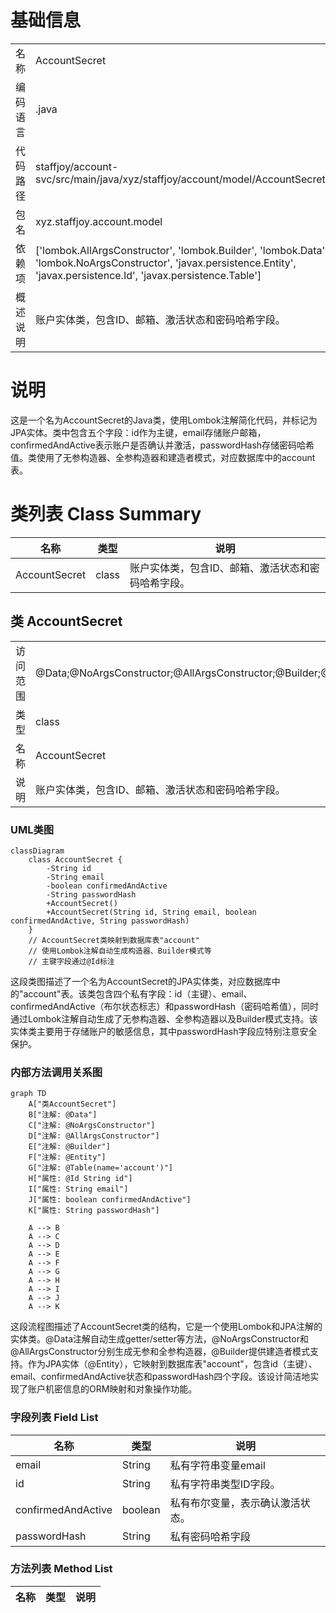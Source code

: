 # 基础信息

|      |      |
|------|------|
| 名称 | AccountSecret |
| 编码语言 | .java |
| 代码路径 | staffjoy/account-svc/src/main/java/xyz/staffjoy/account/model/AccountSecret.java |
| 包名 | xyz.staffjoy.account.model |
| 依赖项 | ['lombok.AllArgsConstructor', 'lombok.Builder', 'lombok.Data', 'lombok.NoArgsConstructor', 'javax.persistence.Entity', 'javax.persistence.Id', 'javax.persistence.Table'] |
| 概述说明 | 账户实体类，包含ID、邮箱、激活状态和密码哈希字段。 |

# 说明

这是一个名为AccountSecret的Java类，使用Lombok注解简化代码，并标记为JPA实体。类中包含五个字段：id作为主键，email存储账户邮箱，confirmedAndActive表示账户是否确认并激活，passwordHash存储密码哈希值。类使用了无参构造器、全参构造器和建造者模式，对应数据库中的account表。

# 类列表 Class Summary

| 名称   | 类型  | 说明 |
|-------|------|-------------|
| AccountSecret | class | 账户实体类，包含ID、邮箱、激活状态和密码哈希字段。 |



## 类 AccountSecret

|      |      |
|------|------|
| 访问范围 | @Data;@NoArgsConstructor;@AllArgsConstructor;@Builder;@Entity;@Table(name="account");public |
| 类型 | class |
| 名称 | AccountSecret |
| 说明 | 账户实体类，包含ID、邮箱、激活状态和密码哈希字段。 |


### UML类图

```mermaid
classDiagram
    class AccountSecret {
        -String id
        -String email
        -boolean confirmedAndActive
        -String passwordHash
        +AccountSecret()
        +AccountSecret(String id, String email, boolean confirmedAndActive, String passwordHash)
    }
    // AccountSecret类映射到数据库表"account"
    // 使用Lombok注解自动生成构造器、Builder模式等
    // 主键字段通过@Id标注
```

这段类图描述了一个名为AccountSecret的JPA实体类，对应数据库中的"account"表。该类包含四个私有字段：id（主键）、email、confirmedAndActive（布尔状态标志）和passwordHash（密码哈希值），同时通过Lombok注解自动生成了无参构造器、全参构造器以及Builder模式支持。该实体类主要用于存储账户的敏感信息，其中passwordHash字段应特别注意安全保护。


### 内部方法调用关系图

```mermaid
graph TD
    A["类AccountSecret"]
    B["注解: @Data"]
    C["注解: @NoArgsConstructor"]
    D["注解: @AllArgsConstructor"]
    E["注解: @Builder"]
    F["注解: @Entity"]
    G["注解: @Table(name='account')"]
    H["属性: @Id String id"]
    I["属性: String email"]
    J["属性: boolean confirmedAndActive"]
    K["属性: String passwordHash"]

    A --> B
    A --> C
    A --> D
    A --> E
    A --> F
    A --> G
    A --> H
    A --> I
    A --> J
    A --> K
```

这段流程图描述了AccountSecret类的结构，它是一个使用Lombok和JPA注解的实体类。@Data注解自动生成getter/setter等方法，@NoArgsConstructor和@AllArgsConstructor分别生成无参和全参构造器，@Builder提供建造者模式支持。作为JPA实体（@Entity），它映射到数据库表"account"，包含id（主键）、email、confirmedAndActive状态和passwordHash四个字段。该设计简洁地实现了账户机密信息的ORM映射和对象操作功能。

### 字段列表 Field List

| 名称  | 类型  | 说明 |
|-------|-------|------|
| email | String | 私有字符串变量email |
| id | String | 私有字符串类型ID字段。 |
| confirmedAndActive | boolean | 私有布尔变量，表示确认激活状态。 |
| passwordHash | String | 私有密码哈希字段 |

### 方法列表 Method List

| 名称  | 类型  | 说明 |
|-------|-------|------|




